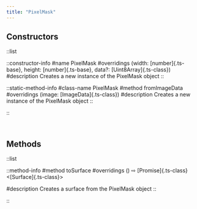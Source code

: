 ```yaml
---
title: "PixelMask"
---
```



## Constructors

::list

::constructor-info
#name 
PixelMask
#overridings
(width: [number]{.ts-base}, height: [number]{.ts-base}, data?: [Uint8Array]{.ts-class})
#description
Creates a new instance of the PixelMask object
::

::static-method-info
#class-name
PixelMask
#method
fromImageData
#overridings
(image: [ImageData]{.ts-class})
#description
Creates a new instance of the PixelMask object
::

::

<br>

## Methods

::list

::method-info
#method
toSurface
#overridings
() ⇨ [Promise]{.ts-class}<[Surface]{.ts-class}> 

#description
Creates a surface from the PixelMask object
::

::